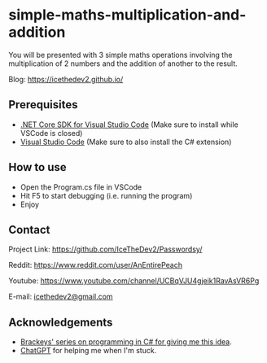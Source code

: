 # simple-maths-multiplication-and-addition
You will be presented with 3 simple maths operations involving the multiplication of 2 numbers and the addition of another to the result.

Blog: https://icethedev2.github.io/

## Prerequisites
- [.NET Core SDK for Visual Studio Code](https://dotnet.microsoft.com/en-us/) (Make sure to install while VSCode is closed)
- [Visual Studio Code](https://code.visualstudio.com/) (Make sure to also install the C# extension)

## How to use
- Open the Program.cs file in VSCode
- Hit F5 to start debugging (i.e. running the program)
- Enjoy

## Contact
Project Link: https://github.com/IceTheDev2/Passwordsy/  

Reddit: https://www.reddit.com/user/AnEntirePeach

Youtube: https://www.youtube.com/channel/UCBqVJU4gjeik1RavAsVR6Pg

E-mail: icethedev2@gmail.com

## Acknowledgements
- [Brackeys' series on programming in C# for giving me this idea](https://www.youtube.com/watch?v=u_Qv5IrMUqg&list=PLPV2KyIb3jR4CtEelGPsmPzlvP7ISPYzR&index=4).
- [ChatGPT](https://chat.openai.com/chat) for helping me when I'm stuck.
